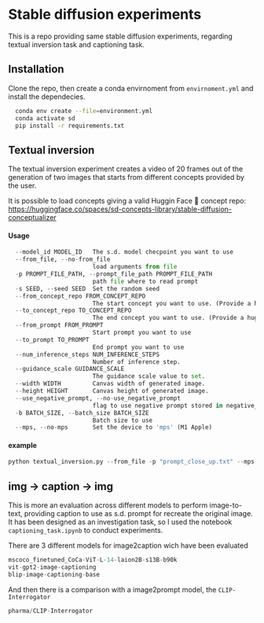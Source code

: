 
# Stable diffusion experiments

This is a repo providing same stable diffusion experiments, regarding textual inversion task and captioning task.

## Installation

Clone the repo, then create a conda envirnoment from `envirnoment.yml` and install the dependecies.

```bash
  conda env create --file=environment.yml
  conda activate sd
  pip install -r requirements.txt
```

## Textual inversion
The textual inversion experiment creates a video of 20 frames out of the generation of two images that starts from different concepts provided by the user.

It is possible to load concepts giving a valid Huggin Face 🤗 concept repo:
https://huggingface.co/spaces/sd-concepts-library/stable-diffusion-conceptualizer

#### Usage

```python
  --model_id MODEL_ID   The s.d. model checpoint you want to use
  --from_file, --no-from_file
                        load arguments from file
  -p PROMPT_FILE_PATH, --prompt_file_path PROMPT_FILE_PATH
                        path file where to read prompt
  -s SEED, --seed SEED  Set the random seed
  --from_concept_repo FROM_CONCEPT_REPO
                        The start concept you want to use. (Provide a hugginface concept repo)
  --to_concept_repo TO_CONCEPT_REPO
                        The end concept you want to use. (Provide a hugginface concept repo)
  --from_prompt FROM_PROMPT
                        Start prompt you want to use
  --to_prompt TO_PROMPT
                        End prompt you want to use
  --num_inference_steps NUM_INFERENCE_STEPS
                        Number of inference step.
  --guidance_scale GUIDANCE_SCALE
                        The guidance scale value to set.
  --width WIDTH         Canvas width of generated image.
  --height HEIGHT       Canvas height of generated image.
  --use_negative_prompt, --no-use_negative_prompt
                        flag to use negative prompt stored in negative_prompt.txt
  -b BATCH_SIZE, --batch_size BATCH_SIZE
                        Batch size to use
  --mps, --no-mps       Set the device to 'mps' (M1 Apple)
```
#### example
```python
python textual_inversion.py --from_file -p "prompt_close_up.txt" --mps --num_inference_steps 50
```


## img -> caption -> img

This is more an evaluation across different models to perform image-to-text, providing caption to use as s.d. prompt for recreate the original image. 
It has been designed as an investigation task, so I used the notebook `captioning_task.ipynb` to conduct experiments.

There are 3 different models for image2caption wich have been evaluated
```python
mscoco_finetuned_CoCa-ViT-L-14-laion2B-s13B-b90k
vit-gpt2-image-captioning
blip-image-captioning-base
```
And then there is a comparison with a image2prompt model, the `CLIP-Interrogator`
```python
pharma/CLIP-Interrogator
```
